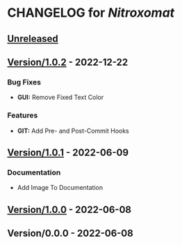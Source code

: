 <!-- this is a generated file -->
# CHANGELOG for *Nitroxomat*

<a name="Unreleased"></a>
## [Unreleased]


<a name="Version/1.0.2"></a>
## [Version/1.0.2] - 2022-12-22
### Bug Fixes
- **GUI:** Remove Fixed Text Color

### Features
- **GIT:** Add Pre- and Post-Commit Hooks


<a name="Version/1.0.1"></a>
## [Version/1.0.1] - 2022-06-09
### Documentation
- Add Image To Documentation


<a name="Version/1.0.0"></a>
## [Version/1.0.0] - 2022-06-08

<a name="Version/0.0.0"></a>
## Version/0.0.0 - 2022-06-08

[Unreleased]: https://github.com/borisboesler/Nitroxomat/compare/Version/1.0.2...HEAD
[Version/1.0.2]: https://github.com/borisboesler/Nitroxomat/compare/Version/1.0.1...Version/1.0.2
[Version/1.0.1]: https://github.com/borisboesler/Nitroxomat/compare/Version/1.0.0...Version/1.0.1
[Version/1.0.0]: https://github.com/borisboesler/Nitroxomat/compare/Version/0.0.0...Version/1.0.0
